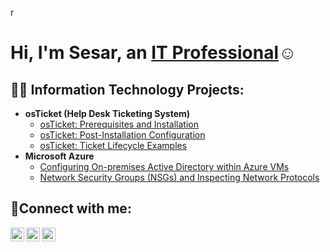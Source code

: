 r<h1>Hi, I'm Sesar, an <a href="https://linkedin.com/in/Josh">IT Professional</a>☺</h1>

<h2>👨‍💻 Information Technology Projects:</h2>

- <b>osTicket (Help Desk Ticketing System)</b>
  - [osTicket: Prerequisites and Installation](https://github.com/sesarlopez22/osticket-prereqs)
  - [osTicket: Post-Installation Configuration](https://github.com/sesarlopez22/post-install-config)
  - [osTicket: Ticket Lifecycle Examples](https://github.com/sesarlopez22/ticket-lifecycle)
- <b>Microsoft Azure</b>
  - [Configuring On-premises Active Directory within Azure VMs](https://github.com/sesarlopez22/configure-ad)
  - [Network Security Groups (NSGs) and Inspecting Network Protocols](https://github.com/sesarlopez22/azure-network-protocols)

<h2>🤳Connect with me:</h2>

[<img align="left" alt="Josh | Twitter" width="22px" src="https://cdn.jsdelivr.net/npm/simple-icons@v3/icons/twitter.svg" />][twitter]
[<img align="left" alt="Josh | LinkedIn" width="22px" src="https://cdn.jsdelivr.net/npm/simple-icons@v3/icons/linkedin.svg" />][linkedin]
[<img align="left" alt="Josh | Instagram" width="22px" src="https://cdn.jsdelivr.net/npm/simple-icons@v3/icons/instagram.svg" />][instagram]

[twitter]: https://twitter.com/Josh
[instagram]: https://www.instagram.com/Josh
[linkedin]: https://linkedin.com/in/Josh
